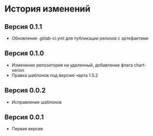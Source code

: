 # История изменений

## Версия 0.1.1

- Обновление .gitlab-ci.yml для публикации релизов с артефактами

## Версия 0.1.0

- Изменение репозитория на удаленный, добавление флага chart-verion
- Правка шаблонов под версию чарта 1.5.2

## Версия 0.0.2

- Исправление шаблонов

## Версия 0.0.1

- Первая версия
